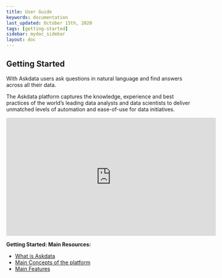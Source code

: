 ```yaml
---
title: User Guide
keywords: documentation
last_updated: October 15th, 2020
tags: [getting-started]
sidebar: mydoc_sidebar
layout: doc
---
```


## Getting Started

With Askdata users ask questions in natural language and find answers across all their data.

The Askdata platform captures the knowledge, experience and best practices of the world’s leading data analysts and data scientists to deliver unmatched levels of automation and ease-of-use for data initiatives.

<iframe width="560" height="315" src="https://www.youtube.com/embed/CPEK8QsWZ3I" frameborder="0" allow="accelerometer; autoplay; clipboard-write; encrypted-media; gyroscope; picture-in-picture" allowfullscreen></iframe>

**Getting Started: Main Resources:**

* [What is Askdata](what-is-an-askdata-agent)
* [Main Concepts of the platform](main-concepts)
* [Main Features](main-features-of-the-askdata-platform)
